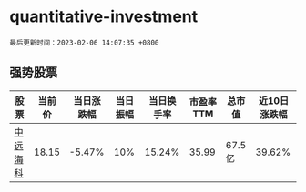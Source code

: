 # quantitative-investment

`最后更新时间：2023-02-06 14:07:35 +0800`

## 强势股票

|股票|当前价|当日涨跌幅|当日振幅|当日换手率|市盈率TTM|总市值|近10日涨跌幅|
|----|----|----|----|----|----|----|----|
|[中远海科](https://xueqiu.com/S/SZ002401)|18.15|-5.47%|10%|15.24%|35.99|67.5亿|39.62%|
